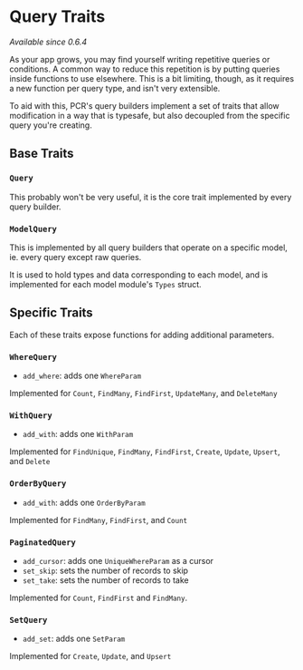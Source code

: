 # Query Traits

_Available since 0.6.4_

As your app grows, you may find yourself writing repetitive queries or conditions.
A common way to reduce this repetition is by putting queries inside functions to use elsewhere.
This is a bit limiting, though, as it requires a new function per query type,
and isn't very extensible.

To aid with this,
PCR's query builders implement a set of traits that allow modification in a way that is typesafe,
but also decoupled from the specific query you're creating.

## Base Traits

### `Query`

This probably won't be very useful,
it is the core trait implemented by every query builder.

### `ModelQuery`

This is implemented by all query builders that operate on a specific model,
ie. every query except raw queries.

It is used to hold types and data corresponding to each model,
and is implemented for each model module's `Types` struct.

## Specific Traits

Each of these traits expose functions for adding additional parameters.

### `WhereQuery`

-   `add_where`: adds one `WhereParam`

Implemented for `Count`, `FindMany`, `FindFirst`, `UpdateMany`, and `DeleteMany`

### `WithQuery`

-   `add_with`: adds one `WithParam`

Implemented for `FindUnique`, `FindMany`, `FindFirst`, `Create`, `Update`, `Upsert`, and `Delete`

### `OrderByQuery`

-   `add_with`: adds one `OrderByParam`

Implemented for `FindMany`, `FindFirst`, and `Count`

### `PaginatedQuery`

-   `add_cursor`: adds one `UniqueWhereParam` as a cursor
-   `set_skip`: sets the number of records to skip
-   `set_take`: sets the number of records to take

Implemented for `Count`, `FindFirst` and `FindMany`.

### `SetQuery`

-   `add_set`: adds one `SetParam`

Implemented for `Create`, `Update`, and `Upsert`
